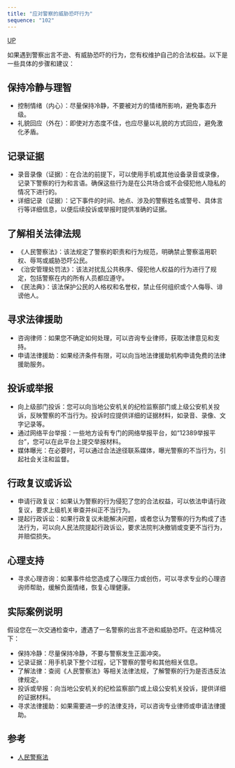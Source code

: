 ```yaml
---
title: "应对警察的威胁恐吓行为"
sequence: "102"
---
```


[UP](/law/law-home.html)

如果遇到警察出言不逊、有威胁恐吓的行为，您有权维护自己的合法权益。以下是一些具体的步骤和建议：

## 保持冷静与理智

- 控制情绪（内心）：尽量保持冷静，不要被对方的情绪所影响，避免事态升级。
- 礼貌回应（外在）：即使对方态度不佳，也应尽量以礼貌的方式回应，避免激化矛盾。

## 记录证据

- 录音录像（证据）：在合法的前提下，可以使用手机或其他设备录音或录像，记录下警察的行为和言语。确保这些行为是在公共场合或不会侵犯他人隐私的情况下进行的。
- 详细记录（证据）：记下事件的时间、地点、涉及的警察姓名或警号、具体言行等详细信息，以便后续投诉或举报时提供准确的证据。

## 了解相关法律法规

- 《人民警察法》：该法规定了警察的职责和行为规范，明确禁止警察滥用职权、辱骂或威胁恐吓公民。
- 《治安管理处罚法》：该法对扰乱公共秩序、侵犯他人权益的行为进行了规定，包括警察在内的所有人员都应遵守。
- 《民法典》：该法保护公民的人格权和名誉权，禁止任何组织或个人侮辱、诽谤他人。

## 寻求法律援助

- 咨询律师：如果您不确定如何处理，可以咨询专业律师，获取法律意见和支持。
- 申请法律援助：如果经济条件有限，可以向当地法律援助机构申请免费的法律援助服务。

## 投诉或举报

- 向上级部门投诉：您可以向当地公安机关的纪检监察部门或上级公安机关投诉，反映警察的不当行为。投诉时应提供详细的证据材料，如录音、录像、文字记录等。
- 通过网络平台举报：一些地方设有专门的网络举报平台，如“12389举报平台”，您可以在此平台上提交举报材料。
- 媒体曝光：在必要时，可以通过合法途径联系媒体，曝光警察的不当行为，引起社会关注和监督。

## 行政复议或诉讼

- 申请行政复议：如果认为警察的行为侵犯了您的合法权益，可以依法申请行政复议，要求上级机关审查并纠正不当行为。
- 提起行政诉讼：如果行政复议未能解决问题，或者您认为警察的行为构成了违法行为，可以向人民法院提起行政诉讼，要求法院判决撤销或变更不当行为，并赔偿损失。

## 心理支持

- 寻求心理咨询：如果事件给您造成了心理压力或创伤，可以寻求专业的心理咨询师帮助，缓解负面情绪，恢复心理健康。

## 实际案例说明

假设您在一次交通检查中，遭遇了一名警察的出言不逊和威胁恐吓。在这种情况下：

- 保持冷静：尽量保持冷静，不要与警察发生正面冲突。
- 记录证据：用手机录下整个过程，记下警察的警号和其他相关信息。
- 了解法律：查阅《人民警察法》等相关法律法规，了解警察的行为是否违反法律规定。
- 投诉或举报：向当地公安机关的纪检监察部门或上级公安机关投诉，提供详细的证据材料。
- 寻求法律援助：如果需要进一步的法律支持，可以咨询专业律师或申请法律援助。

## 参考

- [人民警察法](https://www.gov.cn/ziliao/flfg/2005-08/05/content_20891.htm)
